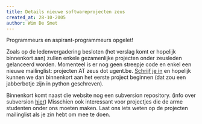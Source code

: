 ```yaml
---
title: Details nieuwe softwareprojecten zeus
created_at: 28-10-2005
author: Wim De Smet
---
```


Programmeurs en aspirant-programmeurs opgelet!

Zoals op de ledenvergadering besloten (het verslag komt er hopelijk binnenkort aan) zullen enkele gezamenlijke projecten onder zeusleden gelanceerd worden. Momenteel is er nog geen streepje code en enkel een nieuwe mailinglist: projecten AT zeus dot ugent.be. [Schrijf je in](https://lists.zeus.ugent.be/cgi-bin/mailman/listinfo/projecten) en hopelijk kunnen we dan binnenkort aan het eerste project beginnen (dat zou een jabberbotje zijn in python geschreven).

Binnenkort komt naast die website nog een subversion repository. (info over subversion [hier](http://web.archive.org/web/20070214144045/http://subversion.tigris.org/)) Misschien ook interessant voor projectjes die de arme studenten onder ons moeten maken. Laat ons iets weten op de projecten mailinglist als je zin hebt om mee te doen.
